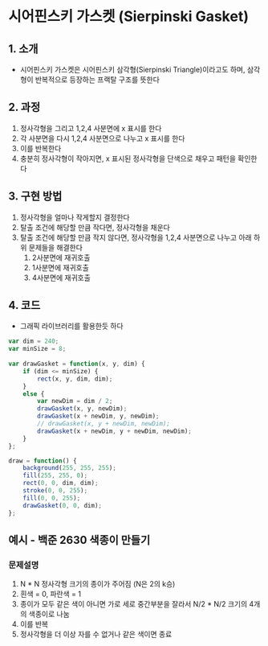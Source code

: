 # 시어핀스키 가스켓 (Sierpinski Gasket)
## 1. 소개
- 시어핀스키 가스켓은 시어핀스키 삼각형(Sierpinski Triangle)이라고도 하며, 삼각형이 반복적으로 등장하는 프랙탈 구조를 뜻한다
## 2. 과정
1. 정사각형을 그리고 1,2,4 사분면에 x 표시를 한다
2. 각 사분면을 다시 1,2,4 사분면으로 나누고 x 표시를 한다
3. 이를 반복한다
4. 충분히 정사각형이 작아지면, x 표시된 정사각형을 단색으로 채우고 패턴을 확인한다
## 3. 구현 방법
1. 정사각형을 얼마나 작게할지 결정한다
2. 탈출 조건에 해당할 만큼 작다면, 정사각형을 채운다
3. 탈출 조건에 해당할 만큼 작지 않다면, 정사각형을 1,2,4 사분면으로 나누고 아래 하위 문제들을 해결한다
   1. 2사분면에 재귀호출
   2. 1사분면에 재귀호출
   3. 4사분면에 재귀호출
## 4. 코드
- 그래픽 라이브러리를 활용한듯 하다
```js
var dim = 240;
var minSize = 8;
	
var drawGasket = function(x, y, dim) {
    if (dim <= minSize) {
	    rect(x, y, dim, dim);
    }
    else {
	    var newDim = dim / 2;
	    drawGasket(x, y, newDim);
	    drawGasket(x + newDim, y, newDim);
	    // drawGasket(x, y + newDim, newDim);
	    drawGasket(x + newDim, y + newDim, newDim);
    }
};

draw = function() {
    background(255, 255, 255);
    fill(255, 255, 0);
    rect(0, 0, dim, dim);
    stroke(0, 0, 255);
    fill(0, 0, 255);
    drawGasket(0, 0, dim);
};

```

## 예시 - 백준 2630 색종이 만들기
### 문제설명
1. N * N 정사각형 크기의 종이가 주어짐 (N은 2의 k승)
2. 흰색 = 0, 파란색 = 1
3. 종이가 모두 같은 색이 아니면 가로 세로 중간부분을 잘라서 N/2 * N/2 크기의 4개의 색종이로 나눔
4. 이를 반복
5. 정사각형을 더 이상 자를 수 없거나 같은 색이면 종료